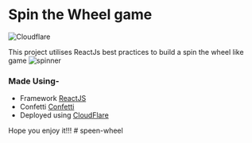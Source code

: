 # Spin the Wheel game
![Cloudflare](https://img.shields.io/badge/Cloudflare-F38020?style=for-the-badge&logoColor=white&label=Powered%20By)

This project utilises ReactJs best practices to build a spin the wheel like game 
![spinner](https://user-images.githubusercontent.com/77246158/206507735-f6674a7e-accb-4e29-8ce6-a9cb5bf58bd6.png)


### Made Using-
- Framework [ReactJS](https://reactjs.org/)
- Confetti [Confetti](https://github.com/Agezao/confetti-js)
- Deployed using [CloudFlare](https://pages.dev)

Hope you enjoy it!!!
#   s p e e n - w h e e l  
 